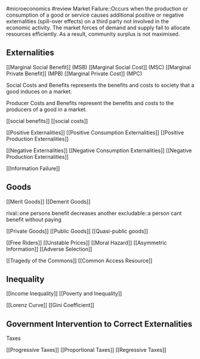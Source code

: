 #microeconomics #review
Market Failure::Occurs when the production or consumption of a good or service causes additional positive or negative externalities (spill-over effects) on a third party not involved in the economic activity. The market forces of demand and supply fail to allocate resources efficiently. As a result, community surplus is not maximised.
## Externalities
[[Marginal Social Benefit]] (MSB)
[[Marginal Social Cost]] (MSC)
[[Marginal Private Benefit]] (MPB)
[[Marginal Private Cost]] (MPC)

Social Costs and Benefits represents the benefits and costs to society that a good induces on a market.

Producer Costs and Benefits represent the benefits and costs to the producers of a good in a market.

[[social benefits]]
[[social costs]]

[[Positive Externalities]]
[[Positive Consumption Externalities]]
[[Positive Production Externalities]]

[[Negative Externalities]]
[[Negative Consumption Externalities]]
[[Negative Production Externalities]]

[[Information Failure]]


## Goods
[[Merit Goods]]
[[Demerit Goods]]

rival::one persons benefit decreases another
excludable::a person cant benefit without paying

[[Private Goods]]
[[Public Goods]]
[[Quasi-public goods]]

[[Free Riders]]
[[Unstable Prices]]
[[Moral Hazard]]
[[Asymmetric Information]]
[[Adverse Selection]]

[[Tragedy of the Commons]]
[[Common Access Resource]]

## Inequality
[[Income Inequality]]
[[Poverty and Inequality]]

[[Lorenz Curve]]
[[Gini Coefficient]]

## Government Intervention to Correct Externalities
Taxes

[[Progressive Taxes]]
[[Proportional Taxes]]
[[Regressive Taxes]]